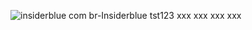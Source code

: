 ![insiderblue com br-Insiderblue](https://github.com/user-attachments/assets/cadedd53-8df8-43c8-a0b2-4f16adc96b52)
tst123
xxx
xxx
xxx
xxx
